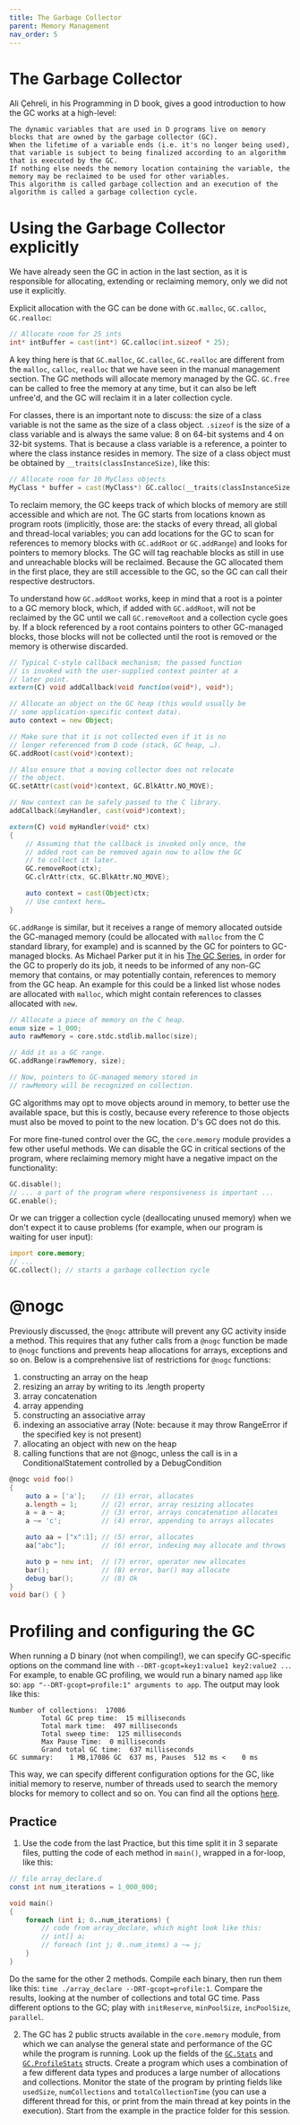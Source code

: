 ```yaml
---
title: The Garbage Collector
parent: Memory Management
nav_order: 5
---
```


# The Garbage Collector

Ali Çehreli, in his Programming in D book, gives a good introduction to how the GC works at a high-level:

```
The dynamic variables that are used in D programs live on memory blocks that are owned by the garbage collector (GC).
When the lifetime of a variable ends (i.e. it's no longer being used), that variable is subject to being finalized according to an algorithm that is executed by the GC.
If nothing else needs the memory location containing the variable, the memory may be reclaimed to be used for other variables.
This algorithm is called garbage collection and an execution of the algorithm is called a garbage collection cycle.
```

# Using the Garbage Collector explicitly

We have already seen the GC in action in the last section, as it is responsible for allocating, extending or reclaiming memory, only we did not use it explicitly.

Explicit allocation with the GC can be done with `GC.malloc`, `GC.calloc`, `GC.realloc`:

```d
// Allocate room for 25 ints
int* intBuffer = cast(int*) GC.calloc(int.sizeof * 25);
```

A key thing here is that `GC.malloc`, `GC.calloc`, `GC.realloc` are different from the `malloc`, `calloc`, `realloc` that we have seen in the manual management section.
The GC methods will allocate memory managed by the GC.
`GC.free` can be called to free the memory at any time, but it can also be left unfree'd, and the GC will reclaim it in a later collection cycle.

For classes, there is an important note to discuss: the size of a class variable is not the same as the size of a class object.
`.sizeof` is the size of a class variable and is always the same value: 8 on 64-bit systems and 4 on 32-bit systems.
That is because a class variable is a reference, a pointer to where the class instance resides in memory.
The size of a class object must be obtained by `__traits(classInstanceSize)`, like this:

```d
// Allocate room for 10 MyClass objects
MyClass * buffer = cast(MyClass*) GC.calloc(__traits(classInstanceSize, MyClass) * 10);
```

To reclaim memory, the GC keeps track of which blocks of memory are still accessible and which are not.
The GC starts from locations known as program roots (implicitly, those are: the stacks of every thread, all global and thread-local variables; you can add locations for the GC to scan for references to memory blocks with `GC.addRoot` or `GC.addRange`) and looks for pointers to memory blocks.
The GC will tag reachable blocks as still in use and unreachable blocks will be reclaimed.
Because the GC allocated them in the first place, they are still accessible to the GC, so the GC can call their respective destructors.

To understand how `GC.addRoot` works, keep in mind that a root is a pointer to a GC memory block, which, if added with `GC.addRoot`, will not be reclaimed by the GC until we call `GC.removeRoot` and a collection cycle goes by.
If a block referenced by a root contains pointers to other GC-managed blocks, those blocks will not be collected until the root is removed or the memory is otherwise discarded.

```d
// Typical C-style callback mechanism; the passed function
// is invoked with the user-supplied context pointer at a
// later point.
extern(C) void addCallback(void function(void*), void*);

// Allocate an object on the GC heap (this would usually be
// some application-specific context data).
auto context = new Object;

// Make sure that it is not collected even if it is no
// longer referenced from D code (stack, GC heap, …).
GC.addRoot(cast(void*)context);

// Also ensure that a moving collector does not relocate
// the object.
GC.setAttr(cast(void*)context, GC.BlkAttr.NO_MOVE);

// Now context can be safely passed to the C library.
addCallback(&myHandler, cast(void*)context);

extern(C) void myHandler(void* ctx)
{
    // Assuming that the callback is invoked only once, the
    // added root can be removed again now to allow the GC
    // to collect it later.
    GC.removeRoot(ctx);
    GC.clrAttr(ctx, GC.BlkAttr.NO_MOVE);

    auto context = cast(Object)ctx;
    // Use context here…
}
```

`GC.addRange` is similar, but it receives a range of memory allocated outside the GC-managed memory (could be allocated with `malloc` from the C standard library, for example) and is scanned by the GC for pointers to GC-managed blocks.
As Michael Parker put it in his [The GC Series](https://dlang.org/blog/the-gc-series/), in order for the GC to properly do its job, it needs to be informed of any non-GC memory that contains, or may potentially contain, references to memory from the GC heap.
An example for this could be a linked list whose nodes are allocated with `malloc`, which might contain references to classes allocated with `new`.

```d
// Allocate a piece of memory on the C heap.
enum size = 1_000;
auto rawMemory = core.stdc.stdlib.malloc(size);

// Add it as a GC range.
GC.addRange(rawMemory, size);

// Now, pointers to GC-managed memory stored in
// rawMemory will be recognized on collection.
```

GC algorithms may opt to move objects around in memory, to better use the available space, but this is costly, because every reference to those objects must also be moved to point to the new location.
D's GC does not do this.

For more fine-tuned control over the GC, the `core.memory` module provides a few other useful methods.
We can disable the GC in critical sections of the program, where reclaiming memory might have a negative impact on the functionality:

```d
GC.disable();
// ... a part of the program where responsiveness is important ...
GC.enable();
```

Or we can trigger a collection cycle (deallocating unused memory) when we don't expect it to cause problems (for example, when our program is waiting for user input):

```d
import core.memory;
// ...
GC.collect(); // starts a garbage collection cycle
```

# @nogc

Previously discussed, the `@nogc` attribute will prevent any GC activity inside a method.
This requires that any futher calls from a `@nogc` function be made to `@nogc` functions and prevents heap allocations for arrays, exceptions and so on.
Below is a comprehensive list of restrictions for `@nogc` functions:

1. constructing an array on the heap
2. resizing an array by writing to its .length property
3. array concatenation
4. array appending
5. constructing an associative array
6. indexing an associative array (Note: because it may throw RangeError if the specified key is not present)
7. allocating an object with new on the heap
8. calling functions that are not @nogc, unless the call is in a ConditionalStatement controlled by a DebugCondition

```d
@nogc void foo()
{
    auto a = ['a'];    // (1) error, allocates
    a.length = 1;      // (2) error, array resizing allocates
    a = a ~ a;         // (3) error, arrays concatenation allocates
    a ~= 'c';          // (4) error, appending to arrays allocates

    auto aa = ["x":1]; // (5) error, allocates
    aa["abc"];         // (6) error, indexing may allocate and throws

    auto p = new int;  // (7) error, operator new allocates
    bar();             // (8) error, bar() may allocate
    debug bar();       // (8) Ok
}
void bar() { }
```

# Profiling and configuring the GC

When running a D binary (not when compiling!), we can specify GC-specific options on the command line with `--DRT-gcopt=key1:value1 key2:value2 ..`.
For example, to enable GC profiling, we would run a binary named `app` like so: `app "--DRT-gcopt=profile:1" arguments to app`.
The output may look like this:

```
Number of collections:  17086
        Total GC prep time:  15 milliseconds
        Total mark time:  497 milliseconds
        Total sweep time:  125 milliseconds
        Max Pause Time:  0 milliseconds
        Grand total GC time:  637 milliseconds
GC summary:    1 MB,17086 GC  637 ms, Pauses  512 ms <    0 ms
```

This way, we can specify different configuration options for the GC, like initial memory to reserve, number of threads used to search the memory blocks for memory to collect and so on. You can find all the options [here](https://dlang.org/spec/garbage.html#gc_config).

## Practice

1. Use the code from the last Practice, but this time split it in 3 separate files, putting the code of each method in `main()`, wrapped in a for-loop, like this:

```d
// file array_declare.d
const int num_iterations = 1_000_000;

void main()
{
    foreach (int i; 0..num_iterations) {
        // code from array_declare, which might look like this:
        // int[] a;
        // foreach (int j; 0..num_items) a ~= j;
    }
}
```

Do the same for the other 2 methods.
Compile each binary, then run them like this: `time ./array_declare --DRT-gcopt=profile:1`.
Compare the results, looking at the number of collections and total GC time.
Pass different options to the GC; play with `initReserve`, `minPoolSize`, `incPoolSize`, `parallel`.

2. The GC has 2 public structs available in the `core.memory` module, from which we can analyse the general state and performance of the GC while the program is running.
Look up the fields of the [`GC.Stats`](https://dlang.org/library/core/memory/gc.stats.html) and [`GC.ProfileStats`](https://dlang.org/library/core/memory/gc.profile_stats.html) structs.
Create a program which uses a combination of a few different data types and produces a large number of allocations and collections.
Monitor the state of the program by printing fields like `usedSize`, `numCollections` and `totalCollectionTime` (you can use a different thread for this, or print from the main thread at key points in the execution).
Start from the example in the practice folder for this session.
